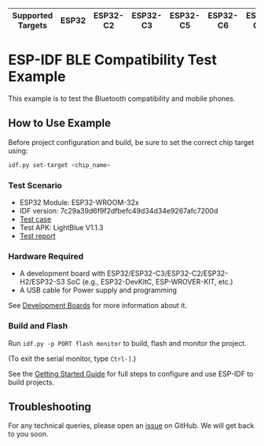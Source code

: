 | Supported Targets | ESP32 | ESP32-C2 | ESP32-C3 | ESP32-C5 | ESP32-C6 | ESP32-C61 | ESP32-H2 | ESP32-S3 |
| ----------------- | ----- | -------- | -------- | -------- | -------- | --------- | -------- | -------- |

# ESP-IDF BLE Compatibility Test Example

This example is to test the Bluetooth compatibility and mobile phones.

## How to Use Example

Before project configuration and build, be sure to set the correct chip target using:

```bash
idf.py set-target <chip_name>
```

### Test Scenario

* ESP32 Module:	ESP32-WROOM-32x
* IDF version: 7c29a39d6f9f2dfbefc49d34d34e9267afc7200d
* [Test case](https://github.com/espressif/esp-idf/blob/master/examples/bluetooth/bluedroid/ble/ble*compatibility*test/ble*compatibility*test_case.md)
* Test APK: LightBlue V1.1.3
* [Test report](https://github.com/espressif/esp-idf/blob/master/examples/bluetooth/bluedroid/ble/ble*compatibility*test/esp*ble*compatibility*test*report.md)

### Hardware Required

* A development board with ESP32/ESP32-C3/ESP32-C2/ESP32-H2/ESP32-S3 SoC (e.g., ESP32-DevKitC, ESP-WROVER-KIT, etc.)
* A USB cable for Power supply and programming

See [Development Boards](https://www.espressif.com/en/products/devkits) for more information about it.

### Build and Flash

Run `idf.py -p PORT flash monitor` to build, flash and monitor the project.

(To exit the serial monitor, type ``Ctrl-]``.)

See the [Getting Started Guide](https://idf.espressif.com/) for full steps to configure and use ESP-IDF to build projects.

## Troubleshooting

For any technical queries, please open an [issue](https://github.com/espressif/esp-idf/issues) on GitHub. We will get back to you soon.
